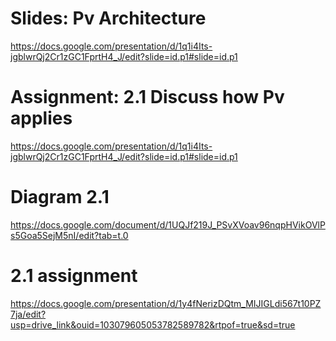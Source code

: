 # Slides: Pv Architecture
https://docs.google.com/presentation/d/1q1i4Its-jgblwrQj2Cr1zGC1FprtH4_J/edit?slide=id.p1#slide=id.p1

# Assignment: 2.1 Discuss how Pv applies
https://docs.google.com/presentation/d/1q1i4Its-jgblwrQj2Cr1zGC1FprtH4_J/edit?slide=id.p1#slide=id.p1

# Diagram 2.1
https://docs.google.com/document/d/1UQJf219J_PSvXVoav96nqpHVikOVlPs5Goa5SejM5nI/edit?tab=t.0

# 2.1 assignment
https://docs.google.com/presentation/d/1y4fNerizDQtm_MIJIGLdi567t10PZ7ja/edit?usp=drive_link&ouid=103079605053782589782&rtpof=true&sd=true